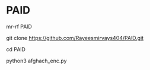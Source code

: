 # PAlD
mr-rf PAlD

git clone
https://github.com/Rayeesmirvays404/PAlD.git

cd PAlD

python3 afghach_enc.py
